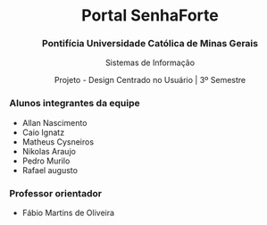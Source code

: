 <div align="center">

<h1>Portal SenhaForte</h1>

<h3>Pontifícia Universidade Católica de Minas Gerais</h3>

Sistemas de Informação

Projeto - Design Centrado no Usuário | 3º Semestre 
  
<div align="justify">

### Alunos integrantes da equipe

* Allan Nascimento
* Caio Ignatz
* Matheus Cysneiros
* Nikolas Araujo
* Pedro Murilo
* Rafael augusto


### Professor orientador

* Fábio Martins de Oliveira
